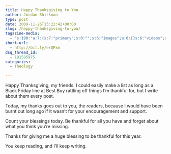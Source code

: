 ```yaml
---
title: Happy Thanksgiving to You
author: Jordan Shirkman
type: post
date: 2009-11-26T15:22:42+00:00
slug: /happy-thanksgiving-to-you/
tagazine-media:
  - 's:190:"a:7:{s:7:"primary";s:0:"";s:6:"images";a:0:{}s:6:"videos";a:0:{}s:11:"image_count";s:1:"0";s:6:"author";s:7:"9185402";s:7:"blog_id";s:7:"8870934";s:9:"mod_stamp";s:19:"2010-03-11 20:00:30";}";'
short-url:
  - http://bit.ly/erQPxm
dsq_thread_id:
  - 181585975
categories:
  - Theology

---
```

Happy Thanksgiving, my friends. I could easily make a list as long as a Black Friday line at Best Buy rattling off things I’m thankful for, but I write about them every post.

Today, my thanks goes out to you, the readers, because I would have been burnt out long ago if it wasn’t for your encouragement and support.

Count your blessings today. Be thankful for all you have and forget about what you think you’re missing.

Thanks for giving me a huge blessing to be thankful for this year.

You keep reading, and I’ll keep writing.